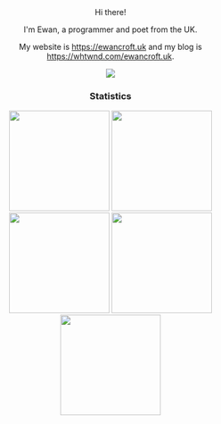 <div align="center">
Hi there!

I'm Ewan, a programmer and poet from the UK.

My website is <https://ewancroft.uk> and my blog is <https://whtwnd.com/ewancroft.uk>.

[<img src="https://img.shields.io/badge/Bluesky-fff.svg?logo=bluesky&style=for-the-badge" />](https://bsky.app/profile/did:plc:ofrbh253gwicbkc5nktqepol)

<h3>Statistics</h3>
<img src="http://github-profile-summary-cards.vercel.app/api/cards/stats?username=ewanc26&theme=dracula" height="180em" />
<img src="http://github-profile-summary-cards.vercel.app/api/cards/most-commit-language?username=ewanc26&theme=dracula" height="180em" />
<img src="http://github-profile-summary-cards.vercel.app/api/cards/repos-per-language?username=ewanc26&theme=dracula" height="180em" />
<img src="http://github-profile-summary-cards.vercel.app/api/cards/productive-time?username=ewanc26&theme=dracula" height="180em" />
<img src="http://github-profile-summary-cards.vercel.app/api/cards/profile-details?username=ewanc26&theme=dracula" height="180em" />
</div>
